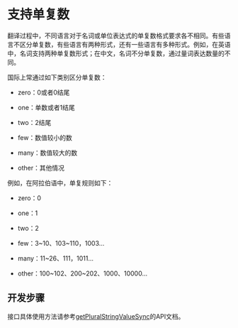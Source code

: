 # 支持单复数

翻译过程中，不同语言对于名词或单位表达式的单复数格式要求各不相同。有些语言不区分单复数，有些语言有两种形式，还有一些语言有多种形式。例如，在英语中，名词支持两种单复数形式；在中文，名词不分单复数，通过量词表达数量的不同。

国际上常通过如下类别区分单复数：

- zero：0或者0结尾

- one：单数或者1结尾

- two：2结尾

- few：数值较小的数

- many：数值较大的数

- other：其他情况

例如，在阿拉伯语中，单复规则如下：

- zero：0

- one：1

- two：2

- few：3~10、103~110，1003...

- many：11~26、111，1011...

- other：100~102、200~202、1000、10000...

## 开发步骤

接口具体使用方法请参考[getPluralStringValueSync](../reference/apis-localization-kit/js-apis-resource-manager.md#getpluralstringvaluesync10)的API文档。
